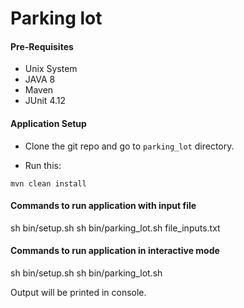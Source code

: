 # Parking lot

#### Pre-Requisites
- Unix System
- JAVA 8
- Maven
- JUnit 4.12

#### Application Setup

- Clone the git repo and go to `parking_lot` directory.

- Run this:

```
mvn clean install
```

#### Commands to run application with input file
sh bin/setup.sh
sh bin/parking_lot.sh file_inputs.txt

#### Commands to run application in interactive mode
sh bin/setup.sh
sh bin/parking_lot.sh

Output will be printed in console. 
